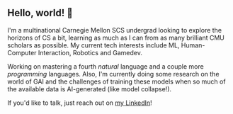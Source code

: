 ## Hello, world! 👋

I'm a multinational Carnegie Mellon SCS undergrad looking to explore the horizons of CS a bit, learning as much as I can from as many brilliant CMU scholars as possible. My current tech interests include ML, Human-Computer Interaction, Robotics and Gamedev. 

Working on mastering a fourth _natural_ language and a couple more _programming_ languages. Also, I'm currently doing some research on the world of GAI and the challenges of training these models when so much of the available data is AI-generated (like model collapse!).

If you'd like to talk, just reach out on [my LinkedIn](https://www.linkedin.com/in/pietro-coppola-di-canzano-7552a4216/)!
<!--
**PietroCoppola/PietroCoppola** is a ✨ _special_ ✨ repository because its `README.md` (this file) appears on your GitHub profile.

Here are some ideas to get you started:

- 🔭 I’m currently working on ...
- 🌱 I’m currently learning ...
- 👯 I’m looking to collaborate on ...
- 🤔 I’m looking for help with ...
- 💬 Ask me about ...
- 📫 How to reach me: ...
- 😄 Pronouns: ...
- ⚡ Fun fact: ...
-->
